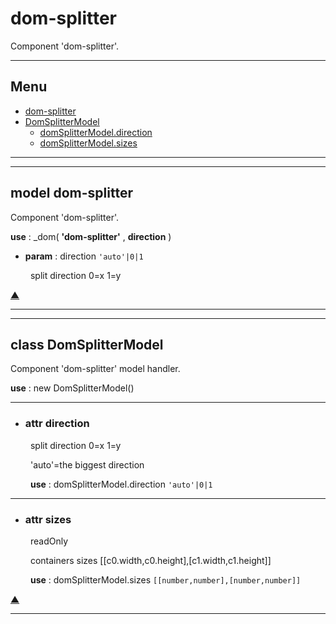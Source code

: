 # dom-splitter
 
Component 'dom-splitter'.
 
<hr/>
 
## <a name='main_menu'></a> Menu
+ [dom-splitter](#dom-splitter)
+ [DomSplitterModel](#DomSplitterModel)
	+ [domSplitterModel.direction](#direction)
	+ [domSplitterModel.sizes](#sizes)
 
<hr/>
 
<hr/>
 
## <a name="dom-splitter"></a> model **dom-splitter**
 
Component 'dom-splitter'.
 
**use** : _dom( **'dom-splitter'** , **direction** )
 
 + **param** : direction `'auto'|0|1`

&emsp;&emsp; split direction 0=x 1=y
 
 
 
[▲](#main_menu)
<hr/>
 
<hr/>
 
## <a name="DomSplitterModel"></a> class **DomSplitterModel**
 
Component 'dom-splitter' model handler.
 
**use** : new DomSplitterModel()
 
<hr/>
 


+ ### <a name="direction"></a> attr **direction**

&emsp;&emsp; split direction 0=x 1=y

&emsp;&emsp; 'auto'=the biggest direction

&emsp;&emsp; **use** : domSplitterModel.direction `'auto'|0|1`
<hr/>
 


+ ### <a name="sizes"></a> attr **sizes**

&emsp;&emsp; readOnly


&emsp;&emsp; containers sizes [[c0.width,c0.height],[c1.width,c1.height]]

&emsp;&emsp; **use** : domSplitterModel.sizes `[[number,number],[number,number]]`
 
[▲](#main_menu)
<hr/>
 
